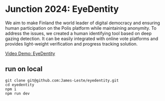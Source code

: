 # Junction 2024: EyeDentity

We aim to make Finland the world leader of digital democracy and ensuring human participation on the Polis platform while maintaining anonymity. To address the issues, we created a human identifying tool based on deep gazing detection. It can be easily integrated with online vote platforms and provides light-weight verification and progress tracking solution.

[Video Demo: EyeDentity](https://youtu.be/OQfNrrYMaao)

## run on local

```shell
git clone git@github.com:James-Leste/eyedentity.git
cd eyedentity
npm i
npm run dev
```
